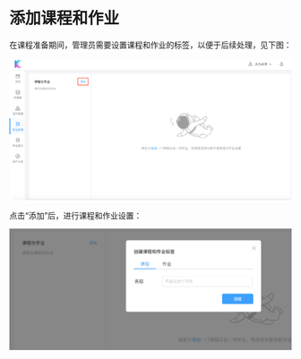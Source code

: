 # 添加课程和作业

在课程准备期间，管理员需要设置课程和作业的标签，以便于后续处理，见下图：

![image description](/image/add_course.png)

点击“添加”后，进行课程和作业设置：

![image description](/image/add_homework.png)
